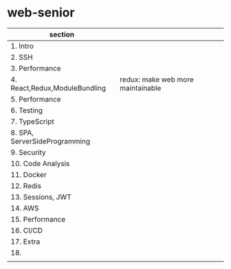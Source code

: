 # web-senior

| section                       |                               |
| ----------------------------- | ----------------------------- |
| 1. Intro                      |                               |
| 2. SSH                        |                               |
| 3. Performance                |                               |
| 4. React,Redux,ModuleBundling | redux: make web more maintainable |
| 5. Performance                |                               |
| 6. Testing                    |                               |
| 7. TypeScript                 |                               |
| 8. SPA, ServerSideProgramming |                               |
| 9. Security                   |                               |
| 10. Code Analysis             |                               |
| 11. Docker                    |                               |
| 12. Redis                     |                               |
| 13. Sessions, JWT             |                               |
| 14. AWS                       |                               |
| 15. Performance               |                               |
| 16. CI/CD                     |                               |
| 17. Extra                     |                               |
| 18.                           |                               |
|                               |                               |